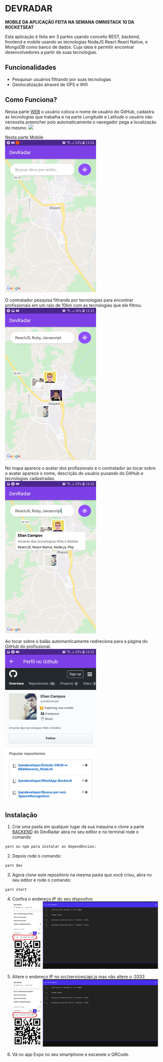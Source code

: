 # DEVRADAR

**MOBILE DA APLICAÇÃO FEITA NA SEMANA OMNISTACK 10 DA ROCKETSEAT** </br>

Esta aplicação é feita em 3 partes usando conceito REST, backend, frontend e mobile usando as tecnologias NodeJS React React Native, e MongoDB como banco de dados.
Cuja ideia é permitir encontrar desenvolvedores a partir de suas tecnologias.

## Funcionalidades

- Pesquisar usuários filtrando por suas tecnologias
- Geolocalização atraveś de GPS e Wifi

## Como Funciona?

Nessa parte [WEB](https://github.com/lyandeveloper/DevRadar-frontend) o usuário coloca o nome de usuário do GitHub, cadastra as tecnologias que trabalha e na parte Longitude e Latitude o usuário não necessita preencher pois automaticamente o navegador pega a localização do mesmo.
![](src/assets/devradar.png)

Nesta parte Mobile <br/>
<img src="src/assets/print01.jpg" width="300" height="500"/>

O contratador pesquisa filtrando por tecnologias para encontrar profissionais em um raio de 10km com as tecnologias que ele filtrou. <br/>
<img src="src/assets/print02.jpg" width="300" height="500"/>

No mapa aparece o avatar dos profissionais e o contratador ao tocar sobre o avatar aparece o nome, descrição do usuário puxando do GitHub e tecnologias cadastradas. <br/>
<img src="src/assets/print03.jpg" width="300" height="500"/>

Ao tocar sobre o balão automanticamente redireciona para a página do GitHub do profissional. <br/>
<img src="src/assets/print04.jpg" width="300" height="500"/>

## Instalação

1. Crie uma pasta em qualquer lugar da sua máquina e clone a parte [BACKEND](https://github.com/lyandeveloper/DevRadar-Backend) do DevRadar abra no seu editor e no terminal rode o comando

```sh
yarn ou npm para instalar as dependências:
```

2. Depois rode o comando:

```sh
yarn dev
```

3. Agora clone este repositório na mesma pasta que você criou, abra no seu editor e rode o comando:

```sh
yarn start
```

4. Confira o endereço IP do seu dispositvo <br/>
   ![](src/assets/print05.png)

5) Altere o endereço IP no src/services/api.js mas não altere o :3333 <br/>
   ![](src/assets/print05.png)

6) Vá no app Expo no seu smartphone e escaneie o QRCode.
